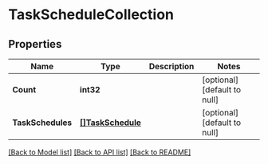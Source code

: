 # TaskScheduleCollection

## Properties
Name | Type | Description | Notes
------------ | ------------- | ------------- | -------------
**Count** | **int32** |  | [optional] [default to null]
**TaskSchedules** | [**[]TaskSchedule**](task_schedule.md) |  | [optional] [default to null]

[[Back to Model list]](../README.md#documentation-for-models) [[Back to API list]](../README.md#documentation-for-api-endpoints) [[Back to README]](../README.md)


